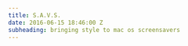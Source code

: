 ```yaml
---
title: S.A.V.S.
date: 2016-06-15 18:46:00 Z
subheading: bringing style to mac os screensavers
---
```


